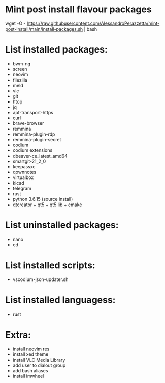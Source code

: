 # Mint post install flavour packages

wget -O - https://raw.githubusercontent.com/AlessandroPerazzetta/mint-post-install/main/install-packages.sh | bash


# List installed packages:

- bwm-ng 
- screen
- neovim 
- filezilla 
- meld 
- vlc 
- git 
- htop 
- jq
- apt-transport-https
- curl
- brave-browser
- remmina
- remmina-plugin-rdp
- remmina-plugin-secret
- codium
- codium extensions
- dbeaver-ce_latest_amd64
- smartgit-21_2_0
- keepassxc
- qownnotes
- virtualbox
- kicad
- telegram
- rust
- python 3.6.15 (source install)
- qtcreator + qt5 + qt5 lib + cmake

# List uninstalled packages:

- nano
- ed

# List installed scripts:

- vscodium-json-updater.sh

# List installed languagess:
- rust

# Extra:

- install neovim res
- install xed theme
- install VLC Media Library
- add user to dialout group
- add bash aliases
- install imwheel
